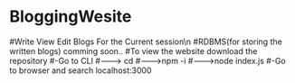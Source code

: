 # BloggingWesite
#Write View Edit Blogs For the Current session\n
#RDBMS(for storing the written blogs) comming soon..
#To view the website download the repository
#-Go to CLI
#---> cd <to the downloaded folder>
#--->npm -i
#--->node index.js
#-Go to browser and search localhost:3000
